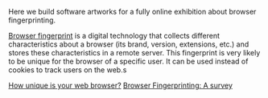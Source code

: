 Here we build software artworks for a fully online exhibition about browser fingerprinting.

[Browser fingerprint](https://en.wikipedia.org/wiki/Device_fingerprint#Browser_fingerprint) is a digital technology that collects different characteristics about a browser (its brand, version, extensions, etc.) and stores these characteristics in a remote server. This fingerprint is very likely to be unique for the browser of a specific user. It can be used instead of cookies to track users on the web.s 

[How unique is your web browser?](http://asturias.axtur.com/wp-content/uploads/2014/01/browser-uniqueness.pdf)
[Browser Fingerprinting: A survey](https://arxiv.org/pdf/1905.01051)


